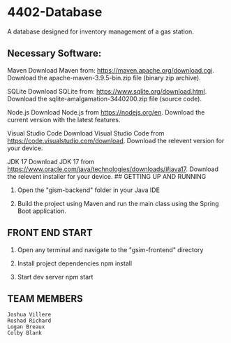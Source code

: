 # 4402-Database

A database designed for inventory management of a gas station.

## Necessary Software:

Maven
Download Maven from: https://maven.apache.org/download.cgi.
Download the apache-maven-3.9.5-bin.zip file (binary zip archive).

SQLite
Download SQLite from: https://www.sqlite.org/download.html.
Download the sqlite-amalgamation-3440200.zip file (source code).

Node.js
Download Node.js from https://nodejs.org/en.
Download the current version with the latest features.

Visual Studio Code
Download Visual Studio Code from https://code.visualstudio.com/download.
Download the relevent version for your device.

JDK 17
Download JDK 17 from https://www.oracle.com/java/technologies/downloads/#java17.
Download the relevent installer for your device. ## GETTING UP AND RUNNING

1. Open the "gism-backend" folder in your Java IDE

2. Build the project using Maven and run the main class using the Spring Boot application.

## FRONT END START

1. Open any terminal and navigate to the "gsim-frontend" directory

2. Install project dependencies
   npm install

3. Start dev server
   npm start

## TEAM MEMBERS

    Joshua Villere
    Roshad Richard
    Logan Breaux
    Colby Blank
